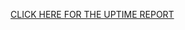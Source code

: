 [CLICK HERE FOR THE UPTIME REPORT](https://hetrixtools.com/report/uptime/4ac791fb6c5bcc01d5d8c774c4a0a512/)
